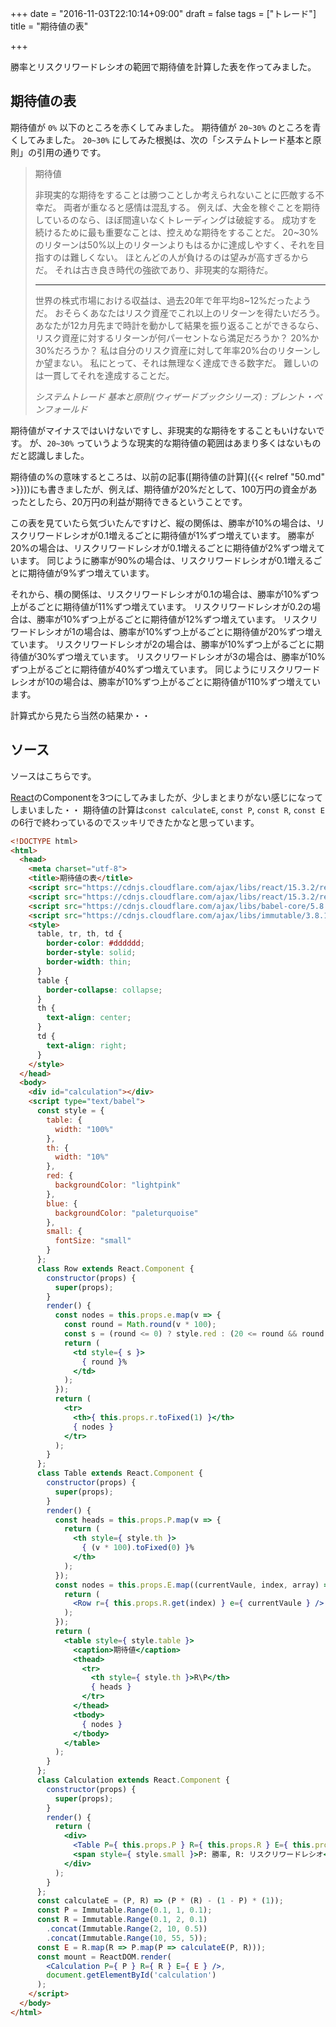 +++
date = "2016-11-03T22:10:14+09:00"
draft = false
tags = ["トレード"]
title = "期待値の表"

+++

勝率とリスクリワードレシオの範囲で期待値を計算した表を作ってみました。

<!--more-->

## 期待値の表

期待値が `0%` 以下のところを赤くしてみました。
期待値が `20~30%` のところを青くしてみました。
`20~30%` にしてみた根拠は、次の「システムトレード基本と原則」の引用の通りです。

> 期待値
>
> 非現実的な期待をすることは勝つことしか考えられないことに匹敵する不幸だ。
> 両者が重なると感情は混乱する。
> 例えば、大金を稼ぐことを期待しているのなら、ほぼ間違いなくトレーディングは破綻する。
> 成功すを続けるために最も重要なことは、控えめな期待をすることだ。
> 20~30%のリターンは50%以上のリターンよりもはるかに達成しやすく、それを目指すのは難しくない。
> ほとんどの人が負けるのは望みが高すぎるからだ。
> それは古き良き時代の強欲であり、非現実的な期待だ。
>
> ---
>
> 世界の株式市場における収益は、過去20年で年平均8~12%だったようだ。
> おそらくあなたはリスク資産でこれ以上のリターンを得たいだろう。
> あなたが12カ月先まで時計を動かして結果を振り返ることができるなら、リスク資産に対するリターンが何パーセントなら満足だろうか？
> 20%か30%だろうか？
> 私は自分のリスク資産に対して年率20%台のリターンしか望まない。
> 私にとって、それは無理なく達成できる数字だ。
> 難しいのは一貫してそれを達成することだ。
>
> <cite>システムトレード 基本と原則(ウィザードブックシリーズ) : ブレント・ペンフォールド</cite>

<script src="https://cdnjs.cloudflare.com/ajax/libs/react/15.3.2/react.min.js"></script>
<script src="https://cdnjs.cloudflare.com/ajax/libs/react/15.3.2/react-dom.min.js"></script>
<script src="https://cdnjs.cloudflare.com/ajax/libs/babel-core/5.8.38/browser.min.js"></script>
<script src="https://cdnjs.cloudflare.com/ajax/libs/immutable/3.8.1/immutable.min.js"></script>
<style>
  table, tr, th, td {
    border-color: #dddddd;
    border-style: solid;
    border-width: thin;
  }
  table {
    border-collapse: collapse;
  }
  th {
    text-align: center;
  }
  td {
    text-align: right;
  }
</style>
<div id="calculation"></div>
<script type="text/babel">
  const style = {
    table: {
      width: "100%"
    },
    th: {
      width: "10%"
    },
    red: {
      backgroundColor: "lightpink"
    },
    blue: {
      backgroundColor: "paleturquoise"
    },
    small: {
      fontSize: "small"
    }
  };
  class Row extends React.Component {
    constructor(props) {
      super(props);
    }
    render() {
      const nodes = this.props.e.map(v => {
        const round = Math.round(v * 100);
        const s = (round <= 0) ? style.red : (20 <= round && round <= 30) ? style.blue : {};
        return (
          <td style={ s }>
            { round }%
          </td>
        );
      });
      return (
        <tr>
          <th>{ this.props.r.toFixed(1) }</th>
          { nodes }
        </tr>
      );
    }
  };
  class Table extends React.Component {
    constructor(props) {
      super(props);
    }
    render() {
      const heads = this.props.P.map(v => {
        return (
          <th style={ style.th }>
            { (v * 100).toFixed(0) }%
          </th>
        );
      });
      const nodes = this.props.E.map((currentVaule, index, array) => {
        return (
          <Row r={ this.props.R.get(index) } e={ currentVaule } />
        );
      });
      return (
        <table style={ style.table }>
          <caption>期待値</caption>
          <thead>
            <tr>
              <th style={ style.th }>R\P</th>
              { heads }
            </tr>
          </thead>
          <tbody>
            { nodes }
          </tbody>
        </table>
      );
    }
  };
  class Calculation extends React.Component {
    constructor(props) {
      super(props);
    }
    render() {
      return (
        <div>
          <Table P={ this.props.P } R={ this.props.R } E={ this.props.E } />
          <span style={ style.small }>P: 勝率, R: リスクリワードレシオ</span>
        </div>
      );
    }
  };
  const calculateE = (P, R) => (P * (R) - (1 - P) * (1));
  const P = Immutable.Range(0.1, 1, 0.1);
  const R = Immutable.Range(0.1, 2, 0.1)
    .concat(Immutable.Range(2, 10, 0.5))
    .concat(Immutable.Range(10, 55, 5));
  const E = R.map(R => P.map(P => calculateE(P, R)));
  const mount = ReactDOM.render(
    <Calculation P={ P } R={ R } E={ E } />,
    document.getElementById('calculation')
  );
</script>

期待値がマイナスではいけないですし、非現実的な期待をすることもいけないです。
が、`20~30%` っていうような現実的な期待値の範囲はあまり多くはないものだと認識しました。

期待値の%の意味するところは、以前の記事([期待値の計算]({{< relref "50.md" >}}))にも書きましたが、例えば、期待値が20%だとして、100万円の資金があったとしたら、20万円の利益が期待できるということです。

この表を見ていたら気づいたんですけど、縦の関係は、勝率が10%の場合は、リスクリワードレシオが0.1増えるごとに期待値が1%ずつ増えています。
勝率が20%の場合は、リスクリワードレシオが0.1増えるごとに期待値が2%ずつ増えています。
同じように勝率が90%の場合は、リスクリワードレシオが0.1増えるごとに期待値が9%ずつ増えています。

それから、横の関係は、リスクリワードレシオが0.1の場合は、勝率が10%ずつ上がるごとに期待値が11%ずつ増えています。
リスクリワードレシオが0.2の場合は、勝率が10%ずつ上がるごとに期待値が12%ずつ増えています。
リスクリワードレシオが1の場合は、勝率が10%ずつ上がるごとに期待値が20%ずつ増えています。
リスクリワードレシオが2の場合は、勝率が10%ずつ上がるごとに期待値が30%ずつ増えています。
リスクリワードレシオが3の場合は、勝率が10%ずつ上がるごとに期待値が40%ずつ増えています。
同じようにリスクリワードレシオが10の場合は、勝率が10%ずつ上がるごとに期待値が110%ずつ増えています。

計算式から見たら当然の結果か・・

## ソース

ソースはこちらです。

[React](https://facebook.github.io/react/index.html)のComponentを3つにしてみましたが、少しまとまりがない感じになってしまいました・・
期待値の計算は`const calculateE`, `const P`, `const R`, `const E`の6行で終わっているのでスッキリできたかなと思っています。

```html
<!DOCTYPE html>
<html>
  <head>
    <meta charset="utf-8">
    <title>期待値の表</title>
    <script src="https://cdnjs.cloudflare.com/ajax/libs/react/15.3.2/react.min.js"></script>
    <script src="https://cdnjs.cloudflare.com/ajax/libs/react/15.3.2/react-dom.min.js"></script>
    <script src="https://cdnjs.cloudflare.com/ajax/libs/babel-core/5.8.38/browser.min.js"></script>
    <script src="https://cdnjs.cloudflare.com/ajax/libs/immutable/3.8.1/immutable.min.js"></script>
    <style>
      table, tr, th, td {
        border-color: #dddddd;
        border-style: solid;
        border-width: thin;
      }
      table {
        border-collapse: collapse;
      }
      th {
        text-align: center;
      }
      td {
        text-align: right;
      }
    </style>
  </head>
  <body>
    <div id="calculation"></div>
    <script type="text/babel">
      const style = {
        table: {
          width: "100%"
        },
        th: {
          width: "10%"
        },
        red: {
          backgroundColor: "lightpink"
        },
        blue: {
          backgroundColor: "paleturquoise"
        },
        small: {
          fontSize: "small"
        }
      };
      class Row extends React.Component {
        constructor(props) {
          super(props);
        }
        render() {
          const nodes = this.props.e.map(v => {
            const round = Math.round(v * 100);
            const s = (round <= 0) ? style.red : (20 <= round && round <= 30) ? style.blue : {};
            return (
              <td style={ s }>
                { round }%
              </td>
            );
          });
          return (
            <tr>
              <th>{ this.props.r.toFixed(1) }</th>
              { nodes }
            </tr>
          );
        }
      };
      class Table extends React.Component {
        constructor(props) {
          super(props);
        }
        render() {
          const heads = this.props.P.map(v => {
            return (
              <th style={ style.th }>
                { (v * 100).toFixed(0) }%
              </th>
            );
          });
          const nodes = this.props.E.map((currentVaule, index, array) => {
            return (
              <Row r={ this.props.R.get(index) } e={ currentVaule } />
            );
          });
          return (
            <table style={ style.table }>
              <caption>期待値</caption>
              <thead>
                <tr>
                  <th style={ style.th }>R\P</th>
                  { heads }
                </tr>
              </thead>
              <tbody>
                { nodes }
              </tbody>
            </table>
          );
        }
      };
      class Calculation extends React.Component {
        constructor(props) {
          super(props);
        }
        render() {
          return (
            <div>
              <Table P={ this.props.P } R={ this.props.R } E={ this.props.E } />
              <span style={ style.small }>P: 勝率, R: リスクリワードレシオ</span>
            </div>
          );
        }
      };
      const calculateE = (P, R) => (P * (R) - (1 - P) * (1));
      const P = Immutable.Range(0.1, 1, 0.1);
      const R = Immutable.Range(0.1, 2, 0.1)
        .concat(Immutable.Range(2, 10, 0.5))
        .concat(Immutable.Range(10, 55, 5));
      const E = R.map(R => P.map(P => calculateE(P, R)));
      const mount = ReactDOM.render(
        <Calculation P={ P } R={ R } E={ E } />,
        document.getElementById('calculation')
      );
    </script>
  </body>
</html>
```
